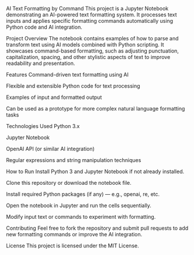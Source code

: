 AI Text Formatting by Command
This project is a Jupyter Notebook demonstrating an AI-powered text formatting system. It processes text inputs and applies specific formatting commands automatically using Python code and AI integration.

Project Overview
The notebook contains examples of how to parse and transform text using AI models combined with Python scripting. It showcases command-based formatting, such as adjusting punctuation, capitalization, spacing, and other stylistic aspects of text to improve readability and presentation.

Features
Command-driven text formatting using AI

Flexible and extensible Python code for text processing

Examples of input and formatted output

Can be used as a prototype for more complex natural language formatting tasks

Technologies Used
Python 3.x

Jupyter Notebook

OpenAI API (or similar AI integration)

Regular expressions and string manipulation techniques

How to Run
Install Python 3 and Jupyter Notebook if not already installed.

Clone this repository or download the notebook file.

Install required Python packages (if any) — e.g., openai, re, etc.

Open the notebook in Jupyter and run the cells sequentially.

Modify input text or commands to experiment with formatting.

Contributing
Feel free to fork the repository and submit pull requests to add new formatting commands or improve the AI integration.

License
This project is licensed under the MIT License.
